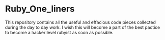 # Ruby_One_liners
This repository contains all the useful and effacious code pieces collected during the day to day work.
I wish this will become a part of the best pactice to become a hacker level rubyist as soon as possible.
